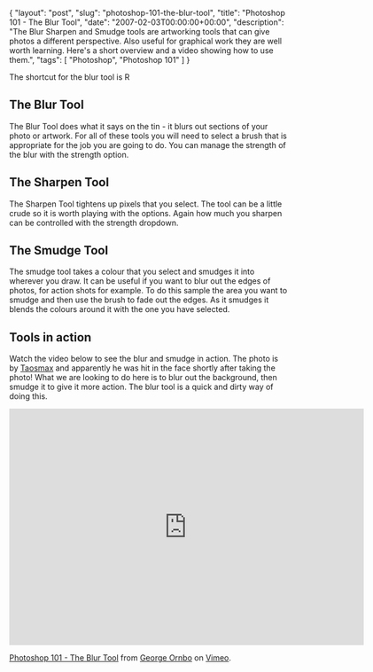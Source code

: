 {
  "layout": "post",
  "slug": "photoshop-101-the-blur-tool",
  "title": "Photoshop 101 - The Blur Tool",
  "date": "2007-02-03T00:00:00+00:00",
  "description": "The Blur Sharpen and Smudge tools are artworking tools that can give photos a different perspective. Also useful for graphical work they are well worth learning. Here's a short overview and a video showing how to use them.",
  "tags": [
    "Photoshop",
    "Photoshop 101"
  ]
}

The shortcut for the blur tool is R

## The Blur Tool

The Blur Tool does what it says on the tin - it blurs out sections of your photo or artwork. For all of these tools you will need to select a brush that is appropriate for the job you are going to do. You can manage the strength of the blur with the strength option.

## The Sharpen Tool

The Sharpen Tool tightens up pixels that you select. The tool can be a little crude so it is worth playing with the options. Again how much you sharpen can be controlled with the strength dropdown. 

## The Smudge Tool

The smudge tool takes a colour that you select and smudges it into wherever you draw. It can be useful if you want to blur out the edges of photos, for action shots for example. To do this sample the area you want to smudge and then use the brush to fade out the edges. As it smudges it blends the colours around it with the one you have selected. 

## Tools in action

Watch the video below to see the blur and smudge in action. The photo is by [Taosmax][1] and apparently he was hit in the face shortly after taking the photo! What we are looking to do here is to blur out the background, then smudge it to give it more action. The blur tool is a quick and dirty way of doing this.

<iframe src="http://player.vimeo.com/video/32933878?title=0&amp;byline=0&amp;portrait=0" width="640" height="427" frameborder="0" webkitAllowFullScreen mozallowfullscreen allowFullScreen></iframe><p><a href="http://vimeo.com/32933878">Photoshop 101 - The Blur Tool</a> from <a href="http://vimeo.com/shapeshed">George Ornbo</a> on <a href="http://vimeo.com">Vimeo</a>.</p>

 [1]: http://www.flickr.com/photos/taosmax/

